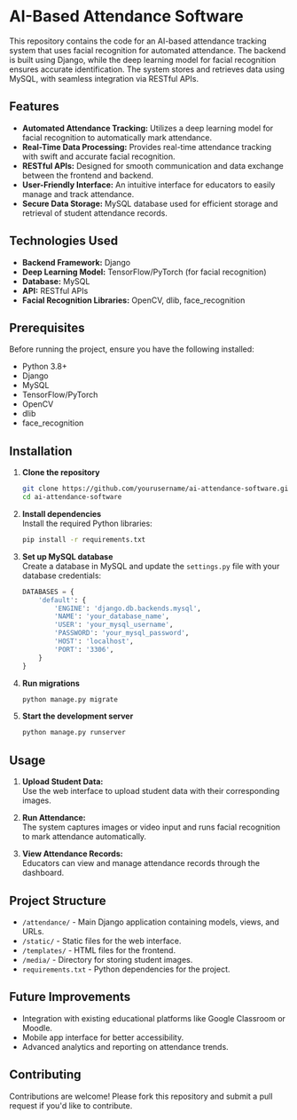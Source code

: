 
# AI-Based Attendance Software

This repository contains the code for an AI-based attendance tracking system that uses facial recognition for automated attendance. The backend is built using Django, while the deep learning model for facial recognition ensures accurate identification. The system stores and retrieves data using MySQL, with seamless integration via RESTful APIs.

## Features

- **Automated Attendance Tracking:** Utilizes a deep learning model for facial recognition to automatically mark attendance.
- **Real-Time Data Processing:** Provides real-time attendance tracking with swift and accurate facial recognition.
- **RESTful APIs:** Designed for smooth communication and data exchange between the frontend and backend.
- **User-Friendly Interface:** An intuitive interface for educators to easily manage and track attendance.
- **Secure Data Storage:** MySQL database used for efficient storage and retrieval of student attendance records.

## Technologies Used

- **Backend Framework:** Django
- **Deep Learning Model:** TensorFlow/PyTorch (for facial recognition)
- **Database:** MySQL
- **API:** RESTful APIs
- **Facial Recognition Libraries:** OpenCV, dlib, face_recognition

## Prerequisites

Before running the project, ensure you have the following installed:

- Python 3.8+
- Django
- MySQL
- TensorFlow/PyTorch
- OpenCV
- dlib
- face_recognition

## Installation

1. **Clone the repository**  
   ```bash
   git clone https://github.com/yourusername/ai-attendance-software.git
   cd ai-attendance-software
   ```

2. **Install dependencies**  
   Install the required Python libraries:
   ```bash
   pip install -r requirements.txt
   ```

3. **Set up MySQL database**  
   Create a database in MySQL and update the `settings.py` file with your database credentials:
   ```python
   DATABASES = {
       'default': {
           'ENGINE': 'django.db.backends.mysql',
           'NAME': 'your_database_name',
           'USER': 'your_mysql_username',
           'PASSWORD': 'your_mysql_password',
           'HOST': 'localhost',
           'PORT': '3306',
       }
   }
   ```

4. **Run migrations**  
   ```bash
   python manage.py migrate
   ```

5. **Start the development server**  
   ```bash
   python manage.py runserver
   ```

## Usage

1. **Upload Student Data:**  
   Use the web interface to upload student data with their corresponding images.

2. **Run Attendance:**  
   The system captures images or video input and runs facial recognition to mark attendance automatically.

3. **View Attendance Records:**  
   Educators can view and manage attendance records through the dashboard.

## Project Structure

- `/attendance/` - Main Django application containing models, views, and URLs.
- `/static/` - Static files for the web interface.
- `/templates/` - HTML files for the frontend.
- `/media/` - Directory for storing student images.
- `requirements.txt` - Python dependencies for the project.

## Future Improvements

- Integration with existing educational platforms like Google Classroom or Moodle.
- Mobile app interface for better accessibility.
- Advanced analytics and reporting on attendance trends.

## Contributing

Contributions are welcome! Please fork this repository and submit a pull request if you'd like to contribute.
